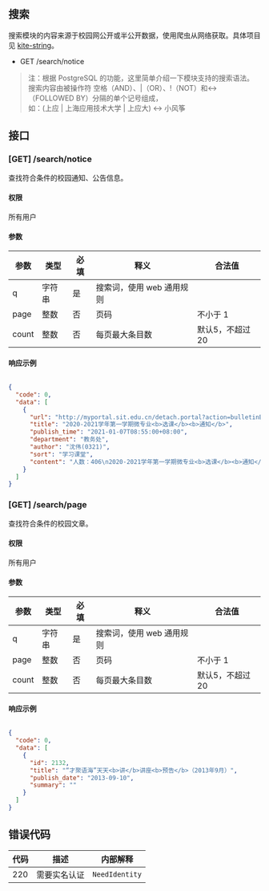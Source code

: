 ## 搜索

搜索模块的内容来源于校园网公开或半公开数据，使用爬虫从网络获取。具体项目见 [kite-string](https://github.com/sunnysab/kite-string)。

- GET /search/notice

> 注：根据 PostgreSQL 的功能，这里简单介绍一下模块支持的搜索语法。
> 搜索内容由被操作符 空格（AND）、|（OR）、!（NOT）和<->（FOLLOWED BY）分隔的单个记号组成，  
> 如：(上应 | 上海应用技术大学 | 上应大) <-> 小风筝

## 接口

### [GET]   /search/notice

查找符合条件的校园通知、公告信息。

#### 权限

所有用户

#### 参数

| 参数      | 类型 | 必填 | 释义     | 合法值 |
| --------- | ---- | ---- | -------- | ------ |
| q | 字符串 | 是   | 搜索词，使用 web 通用规则 |        |
| page | 整数 | 否   | 页码 |   不小于 1    |
| count| 整数 | 否   | 每页最大条目数  |  默认5，不超过20   |

#### 响应示例

```json

{
  "code": 0,
  "data": [
    {
      "url": "http://myportal.sit.edu.cn/detach.portal?action=bulletinBrowser&.ia=false&.pmn=view&.pen=pe2364&bulletinId=d6d36299-5082-11eb-bb64-a721d9bd7731",
      "title": "2020-2021学年第一学期微专业<b>选课</b><b>通知</b>",
      "publish_time": "2021-01-07T08:55:00+08:00",
      "department": "教务处",
      "author": "沈伟(0321)",
      "sort": "学习课堂",
      "content": "人数：406\n2020-2021学年第一学期微专业<b>选课</b><b>通知</b>，详见附件"
    }
  ]
}
```


### [GET]   /search/page

查找符合条件的校园文章。

#### 权限

所有用户

#### 参数

| 参数      | 类型 | 必填 | 释义     | 合法值 |
| --------- | ---- | ---- | -------- | ------ |
| q | 字符串 | 是   | 搜索词，使用 web 通用规则 |        |
| page | 整数 | 否   | 页码 |   不小于 1    |
| count| 整数 | 否   | 每页最大条目数  |  默认5，不超过20   |

#### 响应示例

```json

{
  "code": 0,
  "data": [
    {
      "id": 2132,
      "title": "“才聚语海”天天<b>讲</b>讲座<b>预告</b>（2013年9月）",
      "publish_date": "2013-09-10",
      "summary": ""
    }
  ]
}
```

## 错误代码

| 代码 | 描述           | 内部解释        |
| ---- | -------------- | --------------- |
| 220  | 需要实名认证 | `NeedIdentity`    |
